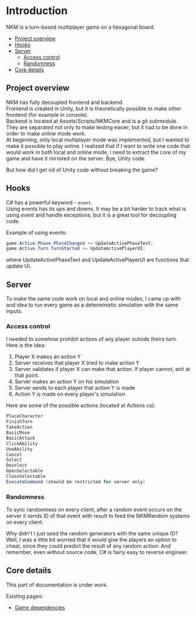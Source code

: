# Introduction

NKM is a turn-based multiplayer game on a hexagonal board.

- [Project overview](#project-overview)
- [Hooks](#hooks)
- [Server](#server)
  - [Access control](#access-control)
  - [Randomness](#randomness)
- [Core details](#core-details)

## Project overview

NKM has fully decoupled frontend and backend.\
Frontend is created in Unity, but it is theoretically possible to make other frontend (for example in console).\
Backend is located at Assets/Scripts/NKMCore and is a git submodule.\
They are separated not only to make testing easier, but it had to be done in order to make online mode work.\
At beginning, only local multiplayer mode was implemented, but I wanted to make it possible to play online. I realized that if I want to write one code that would work in both local and online mode, I need to extract the core of my game and have it mirrored on the server. Bye, Unity code.

But how did I get rid of Unity code without breaking the game?

## Hooks

C# has a powerful keyword - `event`.\
Using events has its ups and downs. It may be a bit harder to track what is using event and handle exceptions, but it is a great tool for decoupling code.

Example of using events:
```csharp
game.Active.Phase.PhaseChanged += UpdateActivePhaseText;
game.Active.Turn.TurnStarted += UpdateActivePlayerUI;
```
where UpdateActivePhaseText and UpdateActivePlayerUI are functions that update UI.

## Server

To make the same code work on local and online modes, I came up with and idea to run every game as a deterministic simulation with the same inputs. 


### Access control

I needed to somehow prohibit actions of any player outside theirs turn.\
Here is the idea:

1. Player X makes an action Y
2. Server receives that player X tried to make action Y
3. Server validates if player X can make that action. If player cannot, exit at that point.
4. Server makes an action Y on his simulation
5. Server sends to each player that action Y is made
6. Action Y is made on every player's simulation

Here are some of the possible actions (located at Actions.cs):
```csharp
PlaceCharacter
FinishTurn
TakeAction
BasicMove
BasicAttack
ClickAbility
UseAbility
Cancel
Select
Deselect
OpenSelectable
CloseSelectable
ExecuteCommand (should be restricted for server only)
```

### Randomness
To sync randomness on every client, after a random event occurs on the server it sends ID of that event with result to feed the NKMRandom systems on every client.

Why didn't I just seed the random generators with the same unique ID? Well, I was a little bit worried that it would give the players an option to cheat, since they could predict the result of any random action. And remember, even without source code, C# is fairly easy to reverse engineer.

## Core details

This part of documentation is under work.

Existing pages:
* [Game dependencies](https://github.com/tojatos/NKM/blob/rewrite/docs/GameDependencies.md)
